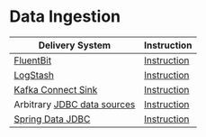 # Data Ingestion

| Delivery System | Instruction |
| --- | --- |
| [FluentBit](https://fluentbit.io) | [Instruction](../fluent-bit.md) |
| [LogStash](https://www.elastic.co/logstash) | [Instruction](../logstash.md) |
| [Kafka Connect Sink](https://docs.confluent.io/platform/current/connect/index.html) | [Instruction](https://github.com/ydb-platform/ydb-kafka-sink-connector) |
| Arbitrary [JDBC data sources](https://en.wikipedia.org/wiki/Java_Database_Connectivity) | [Instruction](../import-jdbc.md) |
| [Spring Data JDBC](https://spring.io/projects/spring-data-jdbc) | [Instruction](../spring-data-jdbc.md) |
